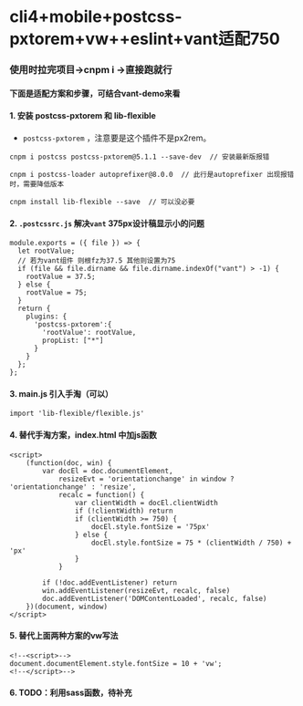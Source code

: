 # cli4+mobile+postcss-pxtorem+vw++eslint+vant适配750
### 使用时拉完项目->cnpm i ->直接跑就行
#### 下面是适配方案和步骤，可结合vant-demo来看
#### 1. 安装 postcss-pxtorem 和 lib-flexible
- `postcss-pxtorem`  ，注意要是这个插件不是px2rem。
```
cnpm i postcss postcss-pxtorem@5.1.1 --save-dev  // 安装最新版报错

cnpm i postcss-loader autoprefixer@8.0.0  // 此行是autoprefixer 出现报错时，需要降低版本

cnpm install lib-flexible --save  // 可以没必要
```
#### 2. `.postcssrc.js` 解决`vant` 375px设计稿显示小的问题
```
module.exports = ({ file }) => {
  let rootValue;
  // 若为vant组件 则根fz为37.5 其他则设置为75
  if (file && file.dirname && file.dirname.indexOf("vant") > -1) {
    rootValue = 37.5;
  } else {
    rootValue = 75;
  }
  return {
    plugins: {
      'postcss-pxtorem':{
        'rootValue': rootValue,
        propList: ["*"]
      }
    }
  };
};
```
#### 3. main.js 引入手淘（可以）
```
import 'lib-flexible/flexible.js'
```
#### 4. 替代手淘方案，index.html 中加js函数
```angular2html
<script>
    (function(doc, win) {
        var docEl = doc.documentElement,
            resizeEvt = 'orientationchange' in window ? 'orientationchange' : 'resize',
            recalc = function() {
                var clientWidth = docEl.clientWidth
                if (!clientWidth) return
                if (clientWidth >= 750) {
                    docEl.style.fontSize = '75px'
                } else {
                    docEl.style.fontSize = 75 * (clientWidth / 750) + 'px'
                }
            }

        if (!doc.addEventListener) return
        win.addEventListener(resizeEvt, recalc, false)
        doc.addEventListener('DOMContentLoaded', recalc, false)
    })(document, window)
</script>

```
#### 5. 替代上面两种方案的vw写法
```angular2html
<!--<script>-->
document.documentElement.style.fontSize = 10 + 'vw';
<!--</script>-->

```
#### 6. TODO：利用sass函数，待补充


